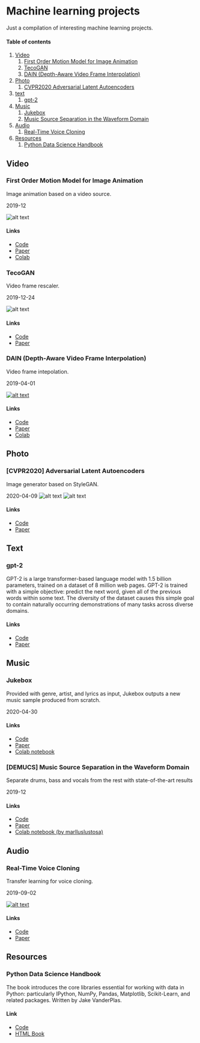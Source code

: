 # Machine learning projects  
Just a compilation of interesting machine learning projects. 
 
#### Table of contents
1. [Video](#video)
    1. [First Order Motion Model for Image Animation](#image-animation)
    1. [TecoGAN](#TecoGAN)
    1. [DAIN (Depth-Aware Video Frame Interpolation)](#DAIN)
1. [Photo](#photo)
    1. [CVPR2020 Adversarial Latent Autoencoders](#CVPR2020)
1. [text](#text)
    1. [gpt-2](#gpt2)
1. [Music](#music)
    1. [Jukebox](#jukebox)
    1. [Music Source Separation in the Waveform Domain](#demucs)
1. [Audio](#audio)
    1. [Real-Time Voice Cloning](#voice-cloning)
1. [Resources](#resources)
    1. [Python Data Science Handbook](#python-book)


## Video  <a name="video"></a>

### First Order Motion Model for Image Animation <a name="image-animation"></a>
Image animation based on a video source. 

2019-12

![alt text](https://github.com/AliaksandrSiarohin/first-order-model/blob/master/sup-mat/relative-demo.gif?raw=true)

#### Links  
 - [Code](https://github.com/AliaksandrSiarohin/first-order-model)
 - [Paper](http://papers.nips.cc/paper/8935-first-order-motion-model-for-image-animation)
 - [Colab](https://colab.research.google.com/github/AliaksandrSiarohin/first-order-model/blob/master/demo.ipynb)
 
### TecoGAN <a name="TecoGAN"></a>
Video frame rescaler. 

2019-12-24

![alt text](https://github.com/thunil/TecoGAN/blob/master/resources/tecoGAN-lizard.gif?raw=true)

#### Links  
 - [Code](https://github.com/thunil/TecoGAN)
 - [Paper](https://arxiv.org/pdf/1811.09393.pdf)
  
### DAIN (Depth-Aware Video Frame Interpolation) <a name="DAIN"></a>
Video frame intepolation.

2019-04-01

[![alt text](https://img.youtube.com/vi/icJ0WbPsE20/0.jpg)](https://www.youtube.com/watch?time_continue=13&v=icJ0WbPsE20)

#### Links  
 - [Code](https://github.com/baowenbo/DAIN)
 - [Paper](https://arxiv.org/pdf/1904.00830.pdf)
 - [Colab](https://colab.research.google.com/drive/1gzsfDV_MIdehr7Y8ZzWjTuW-mMZRP4Vy)

## Photo  <a name="photo"></a>
### [CVPR2020] Adversarial Latent Autoencoders <a name="CVPR2020"></a>
Image generator based on StyleGAN. 

2020-04-09
![alt text](https://camo.githubusercontent.com/e2a1f2fce8f930d4e62bf0d92b936a603aad90b7/68747470733a2f2f706f64676f72736b69792e636f6d2f7374617469632f7374796c656d69782e6a7067)
![alt text](https://user-images.githubusercontent.com/3229783/79670218-63080d80-818f-11ea-9e50-927b8af3e7b5.gif)
#### Links  
 - [Code](https://github.com/podgorskiy/ALAE)
 - [Paper](https://arxiv.org/pdf/2004.04467.pdf)
  
## Text  <a name="text"></a>
### gpt-2<a name="gpt2"></a>
GPT-2 is a large transformer-based language model with 1.5 billion parameters, trained on a dataset of 8 million web pages. GPT-2 is trained with a simple objective: predict the next word, given all of the previous words within some text. The diversity of the dataset causes this simple goal to contain naturally occurring demonstrations of many tasks across diverse domains.
#### Links  
 - [Code](https://github.com/openai/gpt-2)
 - [Paper](https://d4mucfpksywv.cloudfront.net/better-language-models/language-models.pdf)
  
  
## Music <a name="music"></a>
### Jukebox <a name="jukebox"></a>
Provided with genre, artist, and lyrics as input, Jukebox outputs a new music sample produced from scratch.

2020-04-30
#### Links  
 - [Code](https://github.com/openai/jukebox)
 - [Paper](https://cdn.openai.com/papers/jukebox.pdf)
 - [Colab notebook](https://colab.research.google.com/github/openai/jukebox/blob/master/jukebox/Interacting_with_Jukebox.ipynb)

### [DEMUCS] Music Source Separation in the Waveform Domain <a name="demucs"></a>
Separate drums, bass and vocals from the rest with state-of-the-art results

2019-12
#### Links  
 - [Code](https://github.com/facebookresearch/demucs)
 - [Paper](https://hal.archives-ouvertes.fr/hal-02379796/document)
 - [Colab notebook (by marlluslustosa)](https://github.com/marlluslustosa/demucs/blob/master/Lulu_Demucs.ipynb)
  
  
## Audio <a name="audio"></a>
### Real-Time Voice Cloning <a name="voice-cloning"></a>
Transfer learning for voice cloning.

2019-09-02

[![alt text](https://camo.githubusercontent.com/9c33f78be8afe656503da974c478ea2ba2647db7/68747470733a2f2f692e696d6775722e636f6d2f386c46556c677a2e706e67)](https://www.youtube.com/watch?time_continue=13&v=-O_hYhToKoA)

#### Links  
 - [Code](https://github.com/CorentinJ/Real-Time-Voice-Cloning)
 - [Paper](https://arxiv.org/pdf/1806.04558.pdf)

## Resources <a name="resources"></a>
### Python Data Science Handbook <a name="python-book"></a>
The book introduces the core libraries essential for working with data in Python: particularly IPython, NumPy, Pandas, Matplotlib, Scikit-Learn, and related packages. Written by Jake VanderPlas.
#### Link
- [Code](https://github.com/jakevdp/PythonDataScienceHandbook)
- [HTML Book](https://jakevdp.github.io/PythonDataScienceHandbook/)
